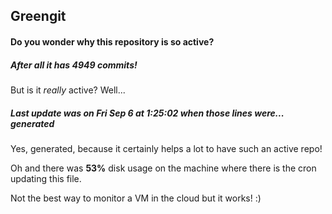 ## Greengit

#### Do you wonder why this repository is so active?

##### After all it has 4949 commits!

But is it *really* active? Well...

##### Last update was on Fri Sep 6 at 1:25:02 when those lines were... generated

Yes, generated, because it certainly helps a lot to have such an active repo!

Oh and there was **53%** disk usage on the machine
where there is the cron updating this file.

Not the best way to monitor a VM in the cloud but it works! :)
